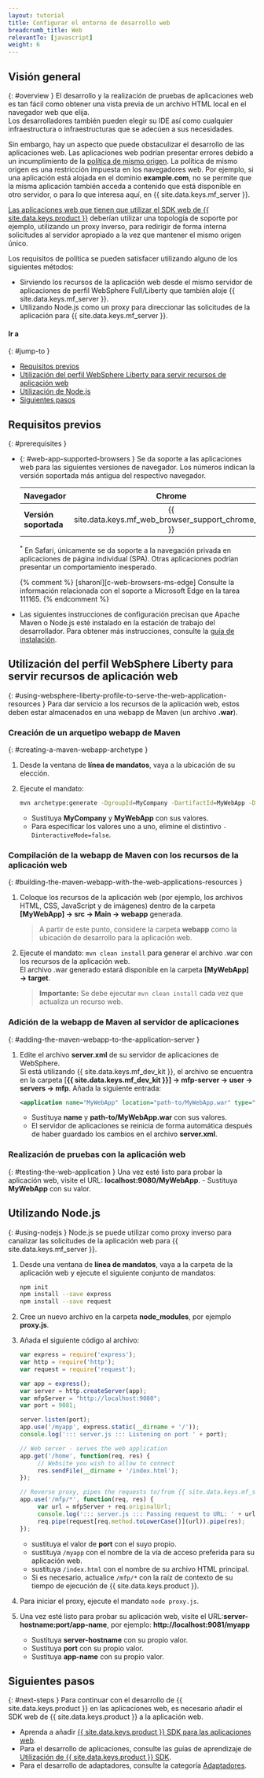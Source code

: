 ```yaml
---
layout: tutorial
title: Configurar el entorno de desarrollo web 
breadcrumb_title: Web
relevantTo: [javascript]
weight: 6
---
```

<!-- NLS_CHARSET=UTF-8 -->
## Visión general
{: #overview }
El desarrollo y la realización de pruebas de aplicaciones web es tan fácil como obtener una vista previa de un archivo HTML local en el navegador web que elija.  
Los desarrolladores también pueden elegir su IDE así como cualquier infraestructura o infraestructuras que se adecúen a sus necesidades.

Sin embargo, hay un aspecto que puede obstaculizar el desarrollo de las aplicaciones web. Las aplicaciones web podrían presentar errores debido a un incumplimiento de la [política de mismo origen](https://developer.mozilla.org/en-US/docs/Web/Security/Same-origin_policy). La política de mismo origen es una restricción impuesta en los navegadores web. Por ejemplo, si una aplicación está alojada en el dominio **example.com**, no se permite que la misma aplicación también acceda a contenido que está disponible en otro servidor, o para lo que interesa aquí, en {{ site.data.keys.mf_server }}.

[Las aplicaciones web que tienen que utilizar el SDK web de {{ site.data.keys.product }}](../../../application-development/sdk/web) deberían utilizar una topología de soporte por ejemplo, utilizando un proxy inverso, para redirigir de forma interna solicitudes al servidor apropiado a la vez que mantener el mismo origen único.

Los requisitos de política se pueden satisfacer utilizando alguno de los siguientes métodos:

- Sirviendo los recursos de la aplicación web desde el mismo servidor de aplicaciones de perfil WebSphere Full/Liberty que también aloje {{ site.data.keys.mf_server }}.
- Utilizando Node.js como un proxy para direccionar las solicitudes de la aplicación para {{ site.data.keys.mf_server }}.

#### Ir a
{: #jump-to }
- [Requisitos previos](#prerequisites)
- [Utilización del perfil WebSphere Liberty para servir recursos de aplicación web](#using-websphere-liberty-profile-to-serve-the-web-application-resources)
- [Utilización de Node.js](#using-nodejs)
- [Siguientes pasos](#next-steps)

## Requisitos previos
{: #prerequisites }
-   {: #web-app-supported-browsers }
    Se da soporte a las aplicaciones web para las siguientes versiones de navegador. Los números indican la versión soportada más antigua del respectivo navegador.

    | Navegador               | Chrome   | Safari<sup>*</sup>   | Internet Explorer   | Firefox   | Navegador Android   |
    |-----------------------|:--------:|:--------------------:|:-------------------:|:---------:|:-----------------:|
    | **Versión soportada** |  {{ site.data.keys.mf_web_browser_support_chrome_ver }} | {{ site.data.keys.mf_web_browser_support_safari_ver }} | {{ site.data.keys.mf_web_browser_support_ie_ver }} | {{ site.data.keys.mf_web_browser_support_firefox_ver }} | {{ site.data.keys.mf_web_browser_support_android_ver }}  |

    <sup>*</sup> En Safari, únicamente se da soporte a la navegación privada en aplicaciones de página individual (SPA). Otras aplicaciones podrían presentar un comportamiento inesperado.

    {% comment %} [sharonl][c-web-browsers-ms-edge] Consulte la información relacionada con el soporte a Microsoft Edge en la tarea 111165. {% endcomment %}

-   Las siguientes instrucciones de configuración precisan que Apache Maven o Node.js esté instalado en la estación de trabajo del desarrollador. Para obtener más instrucciones, consulte la [guía de instalación](../mobilefirst/installation-guide/).

## Utilización del perfil WebSphere Liberty para servir recursos de aplicación web
{: #using-websphere-liberty-profile-to-serve-the-web-application-resources }
Para dar servicio a los recursos de la aplicación web, estos deben estar almacenados en una webapp de Maven (un archivo **.war**).

### Creación de un arquetipo webapp de Maven
{: #creating-a-maven-webapp-archetype }
1. Desde la ventana de **línea de mandatos**, vaya a la ubicación de su elección.
2. Ejecute el mandato:

   ```bash
   mvn archetype:generate -DgroupId=MyCompany -DartifactId=MyWebApp -DarchetypeArtifactId=maven-archetype-webapp -DinteractiveMode=false
   ```
    - Sustituya **MyCompany** y **MyWebApp** con sus valores.
    - Para especificar los valores uno a uno, elimine el distintivo `-DinteractiveMode=false`.

### Compilación de la webapp de Maven con los recursos de la aplicación web 
{: #building-the-maven-webapp-with-the-web-applications-resources }
1. Coloque los recursos de la aplicación web (por ejemplo, los archivos HTML, CSS, JavaScript y de imágenes) dentro de la carpeta **[MyWebApp] → src → Main → webapp** generada.

    > A partir de este punto, considere la carpeta **webapp** como la ubicación de desarrollo para la aplicación web.

2. Ejecute el mandato: `mvn clean install` para generar el archivo .war con los recursos de la aplicación web.  
   El archivo .war generado estará disponible en la carpeta **[MyWebApp] → target**.
   
    > <span class="glyphicon glyphicon-exclamation-sign" aria-hidden="true"></span> **Importante:** Se debe ejecutar `mvn clean install` cada vez que actualiza un recurso web.

### Adición de la webapp de Maven al servidor de aplicaciones
{: #adding-the-maven-webapp-to-the-application-server }
1. Edite el archivo **server.xml** de su servidor de aplicaciones de WebSphere.  
    Si está utilizando {{ site.data.keys.mf_dev_kit }}, el archivo se encuentra en la carpeta [**{{ site.data.keys.mf_dev_kit }}] → mfp-server → user → servers → mfp**. Añada la siguiente entrada:

   ```xml
   <application name="MyWebApp" location="path-to/MyWebApp.war" type="war"></application>
   ```
    - Sustituya **name** y **path-to/MyWebApp.war** con sus valores.
    - El servidor de aplicaciones se reinicia de forma automática después de haber guardado los cambios en el archivo **server.xml**.  

### Realización de pruebas con la aplicación web
{: #testing-the-web-application }
Una vez esté listo para probar la aplicación web, visite el URL: **localhost:9080/MyWebApp**.
    - Sustituya **MyWebApp** con su valor.

## Utilizando Node.js
{: #using-nodejs }
Node.js se puede utilizar como proxy inverso para canalizar las solicitudes de la aplicación web para {{ site.data.keys.mf_server }}.

1. Desde una ventana de **línea de mandatos**, vaya a la carpeta de la aplicación web y ejecute el siguiente conjunto de mandatos: 

   ```bash
   npm init
   npm install --save express
   npm install --save request
   ```

2. Cree un nuevo archivo en la carpeta **node_modules**, por ejemplo **proxy.js**.
3. Añada el siguiente código al archivo:

   ```javascript
   var express = require('express');
   var http = require('http');
   var request = require('request');

   var app = express();
   var server = http.createServer(app);
   var mfpServer = "http://localhost:9080";
   var port = 9081;

   server.listen(port);
   app.use('/myapp', express.static(__dirname + '/'));
   console.log('::: server.js ::: Listening on port ' + port);

   // Web server - serves the web application
   app.get('/home', function(req, res) {
        // Website you wish to allow to connect
        res.sendFile(__dirname + '/index.html');
   });

   // Reverse proxy, pipes the requests to/from {{ site.data.keys.mf_server }}
   app.use('/mfp/*', function(req, res) {
        var url = mfpServer + req.originalUrl;
        console.log('::: server.js ::: Passing request to URL: ' + url);
        req.pipe(request[req.method.toLowerCase()](url)).pipe(res);
   });
   ```
    - sustituya el valor de **port** con el suyo propio.
    - sustituya `/myapp` con el nombre de la vía de acceso preferida para su aplicación web.
    - sustituya `/index.html` con el nombre de su archivo HTML principal.
    - Si es necesario, actualice `/mfp/*` con la raíz de contexto de su tiempo de ejecución de {{ site.data.keys.product }}.

4. Para iniciar el proxy, ejecute el mandato `node proxy.js`.
5. Una vez esté listo para probar su aplicación web, visite el URL:**server-hostname:port/app-name**, por ejemplo: **http://localhost:9081/myapp**
    - Sustituya **server-hostname** con su propio valor.
    - Sustituya **port** con su propio valor.
    - Sustituya **app-name** con su propio valor.

## Siguientes pasos
{: #next-steps }
Para continuar con el desarrollo de {{ site.data.keys.product }} en las aplicaciones web, es necesario añadir el SDK web de {{ site.data.keys.product }} a la aplicación web.

* Aprenda a añadir [{{ site.data.keys.product }} SDK para las aplicaciones web](../../../application-development/sdk/web/).
* Para el desarrollo de aplicaciones, consulte las guías de aprendizaje de [Utilización de {{ site.data.keys.product }} SDK](../../../application-development/).
* Para el desarrollo de adaptadores, consulte la categoría [Adaptadores](../../../adapters/).
